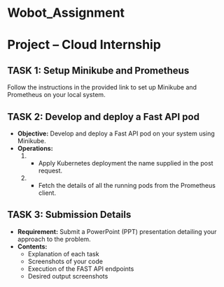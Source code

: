 # Wobot_Assignment


# Project – Cloud Internship

## TASK 1: Setup Minikube and Prometheus
Follow the instructions in the provided link to set up Minikube and Prometheus on your local system.

## TASK 2: Develop and deploy a Fast API pod
- **Objective:** Develop and deploy a Fast API pod on your system using Minikube.
- **Operations:**
  1. [POST]: `/createDeployment/FastAPI`
     - Apply Kubernetes deployment the name supplied in the post request.
  2. [GET]: `/getPromdetails`
     - Fetch the details of all the running pods from the Prometheus client.

## TASK 3: Submission Details
- **Requirement:** Submit a PowerPoint (PPT) presentation detailing your approach to the problem.
- **Contents:**
  - Explanation of each task
  - Screenshots of your code
  - Execution of the FAST API endpoints
  - Desired output screenshots


